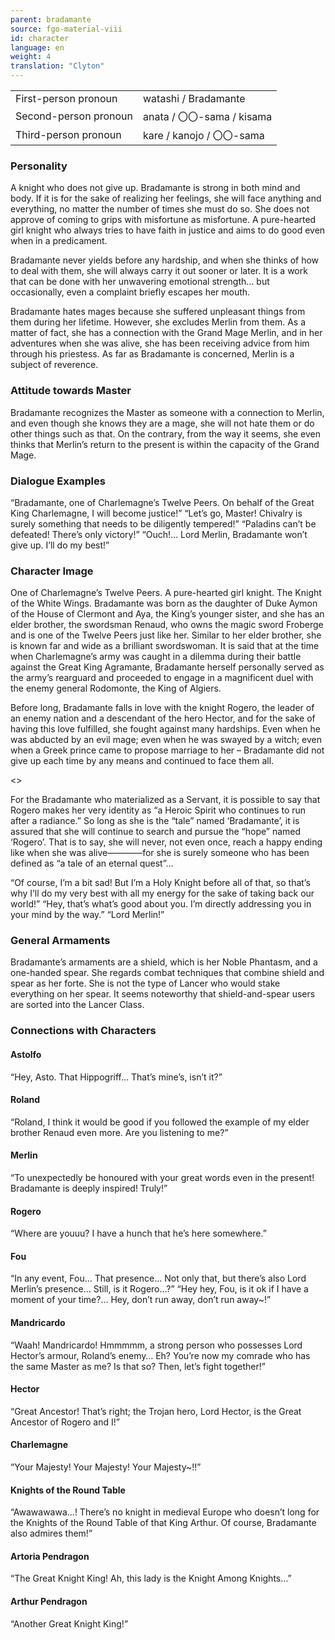 ```yaml
---
parent: bradamante
source: fgo-material-viii
id: character
language: en
weight: 4
translation: "Clyton"
---
```


<table>
  <tr><td>First-person pronoun</td><td>watashi / Bradamante</td></tr>
  <tr><td>Second-person pronoun</td><td>anata / 〇〇-sama / kisama</td></tr>
  <tr><td>Third-person pronoun</td><td>kare / kanojo / 〇〇-sama</td></tr>
</table>

### Personality

A knight who does not give up. Bradamante is strong in both mind and body. If it is for the sake of realizing her feelings, she will face anything and everything, no matter the number of times she must do so. She does not approve of coming to grips with misfortune as misfortune. A pure-hearted girl knight who always tries to have faith in justice and aims to do good even when in a predicament.

Bradamante never yields before any hardship, and when she thinks of how to deal with them, she will always carry it out sooner or later. It is a work that can be done with her unwavering emotional strength… but occasionally, even a complaint briefly escapes her mouth.

Bradamante hates mages because she suffered unpleasant things from them during her lifetime. However, she excludes Merlin from them. As a matter of fact, she has a connection with the Grand Mage Merlin, and in her adventures when she was alive, she has been receiving advice from him through his priestess. As far as Bradamante is concerned, Merlin is a subject of reverence.

### Attitude towards Master

Bradamante recognizes the Master as someone with a connection to Merlin, and even though she knows they are a mage, she will not hate them or do other things such as that. On the contrary, from the way it seems, she even thinks that Merlin’s return to the present is within the capacity of the Grand Mage.

### Dialogue Examples

“Bradamante, one of Charlemagne’s Twelve Peers. On behalf of the Great King Charlemagne, I will become justice!”
“Let’s go, Master! Chivalry is surely something that needs to be diligently tempered!”
“Paladins can’t be defeated! There’s only victory!”
“Ouch!… Lord Merlin, Bradamante won’t give up. I’ll do my best!”

### Character Image

One of Charlemagne’s Twelve Peers. A pure-hearted girl knight. The Knight of the White Wings. Bradamante was born as the daughter of Duke Aymon of the House of Clermont and Aya, the King’s younger sister, and she has an elder brother, the swordsman Renaud, who owns the magic sword Froberge and is one of the Twelve Peers just like her. Similar to her elder brother, she is known far and wide as a brilliant swordswoman. It is said that at the time when Charlemagne’s army was caught in a dilemma during their battle against the Great King Agramante, Bradamante herself personally served as the army’s rearguard and proceeded to engage in a magnificent duel with the enemy general Rodomonte, the King of Algiers.

Before long, Bradamante falls in love with the knight Rogero, the leader of an enemy nation and a descendant of the hero Hector, and for the sake of having this love fulfilled, she fought against many hardships. Even when he was abducted by an evil mage; even when he was swayed by a witch; even when a Greek prince came to propose marriage to her – Bradamante did not give up each time by any means and continued to face them all.

<>

For the Bradamante who materialized as a Servant, it is possible to say that Rogero makes her very identity as “a Heroic Spirit who continues to run after a radiance.” So long as she is the “tale” named ‘Bradamante’, it is assured that she will continue to search and pursue the “hope” named ‘Rogero’. That is to say, she will never, not even once, reach a happy ending like when she was alive————for she is surely someone who has been defined as “a tale of an eternal quest”…

“Of course, I’m a bit sad! But I’m a Holy Knight before all of that, so that’s why I’ll do my very best with all my energy for the sake of taking back our world!”
“Hey, that’s what’s good about you. I’m directly addressing you in your mind by the way.”
“Lord Merlin!”

### General Armaments

Bradamante’s armaments are a shield, which is her Noble Phantasm, and a one-handed spear. She regards combat techniques that combine shield and spear as her forte. She is not the type of Lancer who would stake everything on her spear. It seems noteworthy that shield-and-spear users are sorted into the Lancer Class.

### Connections with Characters

#### Astolfo

“Hey, Asto. That Hippogriff… That’s mine’s, isn’t it?”

#### Roland

“Roland, I think it would be good if you followed the example of my elder brother Renaud even more. Are you listening to me?”

#### Merlin

“To unexpectedly be honoured with your great words even in the present! Bradamante is deeply inspired! Truly!”

#### Rogero

“Where are youuu? I have a hunch that he’s here somewhere.”

#### Fou

“In any event, Fou… That presence… Not only that, but there’s also Lord Merlin’s presence… Still, is it Rogero…?”
“Hey hey, Fou, is it ok if I have a moment of your time?… Hey, don’t run away, don’t run away~!”

#### Mandricardo

“Waah! Mandricardo! Hmmmmm, a strong person who possesses Lord Hector’s armour, Roland’s enemy… Eh? You’re now my comrade who has the same Master as me? Is that so? Then, let’s fight together!”

#### Hector

“Great Ancestor! That’s right; the Trojan hero, Lord Hector, is the Great Ancestor of Rogero and I!”

#### Charlemagne

“Your Majesty! Your Majesty! Your Majesty~!!”

#### Knights of the Round Table

“Awawawawa…! There’s no knight in medieval Europe who doesn’t long for the Knights of the Round Table of that King Arthur. Of course, Bradamante also admires them!”

#### Artoria Pendragon

“The Great Knight King! Ah, this lady is the Knight Among Knights…”

#### Arthur Pendragon

“Another Great Knight King!”
